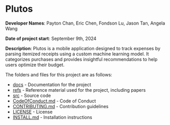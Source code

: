 # Plutos

**Developer Names**: Payton Chan, Eric Chen, Fondson Lu, Jason Tan, Angela Wang

**Date of project start**: September 9th, 2024

**Description**: Plutos is a mobile application designed to track expenses by parsing itemized receipts using a custom machine learning model. It categorizes purchases and provides insightful recommendations to help users optimize their budget.

The folders and files for this project are as follows:

- [docs](https://github.com/PlutosCapstone/Plutos/tree/main/docs) - Documentation for the project
- [refs](https://github.com/PlutosCapstone/Plutos/tree/main/refs) - Reference material used for the project, including papers
- [src](https://github.com/PlutosCapstone/Plutos/tree/main/src) - Source code
- [CodeOfConduct.md](https://github.com/PlutosCapstone/Plutos/blob/main/CodeOfConduct.md) - Code of Conduct
- [CONTRIBUTING.md](https://github.com/PlutosCapstone/Plutos/blob/main/CONTRIBUTING.md) - Contribution guidelines
- [LICENSE](https://github.com/PlutosCapstone/Plutos/blob/main/LICENSE) - License
- [INSTALL.md](https://github.com/PlutosCapstone/Plutos/blob/main/INSTALL.md) - Installation instructions
